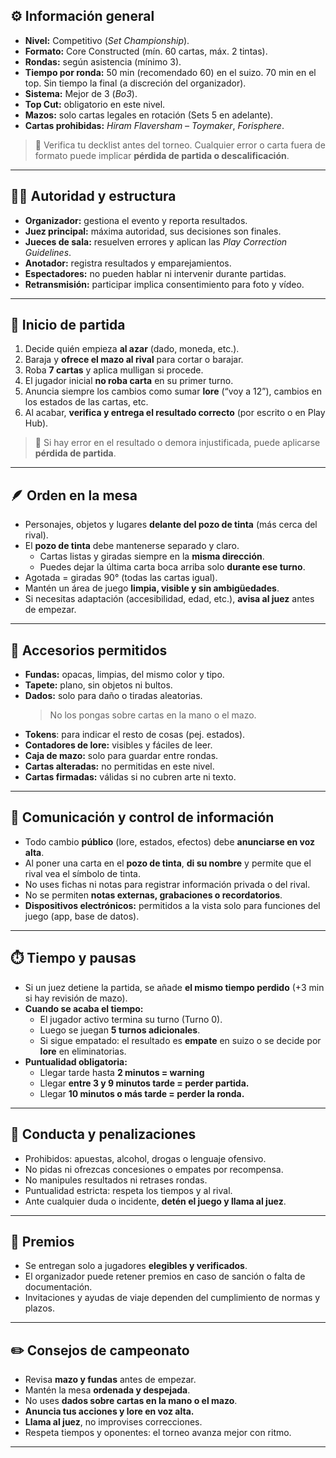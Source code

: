 ## ⚙️ Información general
- **Nivel:** Competitivo (_Set Championship_).
- **Formato:** Core Constructed (mín. 60 cartas, máx. 2 tintas).
- **Rondas:** según asistencia (mínimo 3).
- **Tiempo por ronda:** 50 min (recomendado 60) en el suizo. 70 min en el top. Sin tiempo la final (a discreción del organizador). 
- **Sistema:** Mejor de 3 (_Bo3_).
- **Top Cut:** obligatorio en este nivel.
- **Mazos:** solo cartas legales en rotación (Sets 5 en adelante).
- **Cartas prohibidas:** _Hiram Flaversham – Toymaker_, _Forisphere_.

> 📄 Verifica tu decklist antes del torneo. Cualquier error o carta fuera de formato puede implicar **pérdida de partida o descalificación**.

---
## 🧑‍⚖️ Autoridad y estructura

- **Organizador:** gestiona el evento y reporta resultados.
- **Juez principal:** máxima autoridad, sus decisiones son finales.
- **Jueces de sala:** resuelven errores y aplican las _Play Correction Guidelines_.
- **Anotador:** registra resultados y emparejamientos.
- **Espectadores:** no pueden hablar ni intervenir durante partidas.
- **Retransmisión:** participar implica consentimiento para foto y vídeo.

---
## 🧩 Inicio de partida

1. Decide quién empieza **al azar** (dado, moneda, etc.).
2. Baraja y **ofrece el mazo al rival** para cortar o barajar.
3. Roba **7 cartas** y aplica mulligan si procede.
4. El jugador inicial **no roba carta** en su primer turno.
5. Anuncia siempre los cambios como sumar **lore** (“voy a 12”), cambios en los estados de las cartas, etc.
6. Al acabar, **verifica y entrega el resultado correcto** (por escrito o en Play Hub).    

> 🔔 Si hay error en el resultado o demora injustificada, puede aplicarse **pérdida de partida**.

---
## 🪶 Orden en la mesa

- Personajes, objetos y lugares **delante del pozo de tinta** (más cerca del rival).
- El **pozo de tinta** debe mantenerse separado y claro.
    - Cartas listas y giradas siempre en la **misma dirección**.
    - Puedes dejar la última carta boca arriba solo **durante ese turno**.
- Agotada = giradas 90° (todas las cartas igual).
- Mantén un área de juego **limpia, visible y sin ambigüedades**.    
- Si necesitas adaptación (accesibilidad, edad, etc.), **avisa al juez** antes de empezar.

---
## 🎲 Accesorios permitidos
- **Fundas:** opacas, limpias, del mismo color y tipo.
- **Tapete:** plano, sin objetos ni bultos. 
- **Dados:** solo para daño o tiradas aleatorias.
    > No los pongas sobre cartas en la mano o el mazo.
- **Tokens**: para indicar el resto de cosas (pej. estados).
- **Contadores de lore:** visibles y fáciles de leer.
- **Caja de mazo:** solo para guardar entre rondas.
- **Cartas alteradas:** no permitidas en este nivel.
- **Cartas firmadas:** válidas si no cubren arte ni texto.
---
## 🧠 Comunicación y control de información
- Todo cambio **público** (lore, estados, efectos) debe **anunciarse en voz alta**.
- Al poner una carta en el **pozo de tinta**, **di su nombre** y permite que el rival vea el símbolo de tinta.
- No uses fichas ni notas para registrar información privada o del rival.
- No se permiten **notas externas, grabaciones o recordatorios**.
- **Dispositivos electrónicos:** permitidos a la vista solo para funciones del juego (app, base de datos).
---
## ⏱️ Tiempo y pausas
- Si un juez detiene la partida, se añade **el mismo tiempo perdido** (+3 min si hay revisión de mazo).
- **Cuando se acaba el tiempo:**
    - El jugador activo termina su turno (Turno 0).
    - Luego se juegan **5 turnos adicionales**.
    - Si sigue empatado: el resultado es **empate** en suizo o se decide por **lore** en eliminatorias.
- **Puntualidad obligatoria:**
	- Llegar tarde hasta **2 minutos = warning**
    - Llegar **entre 3 y 9 minutos tarde = perder partida.**
    - Llegar **10 minutos o más tarde = perder la ronda.**
---
## 🚫 Conducta y penalizaciones
- Prohibidos: apuestas, alcohol, drogas o lenguaje ofensivo.
- No pidas ni ofrezcas concesiones o empates por recompensa.
- No manipules resultados ni retrases rondas.
- Puntualidad estricta: respeta los tiempos y al rival.
- Ante cualquier duda o incidente, **detén el juego y llama al juez**.

---
## 🎁 Premios

- Se entregan solo a jugadores **elegibles y verificados**.
- El organizador puede retener premios en caso de sanción o falta de documentación.
- Invitaciones y ayudas de viaje dependen del cumplimiento de normas y plazos.

---
## ✏️ Consejos de campeonato

- Revisa **mazo y fundas** antes de empezar.
- Mantén la mesa **ordenada y despejada**.
- No uses **dados sobre cartas en la mano o el mazo**.
- **Anuncia tus acciones y lore en voz alta.**
- **Llama al juez**, no improvises correcciones.
- Respeta tiempos y oponentes: el torneo avanza mejor con ritmo.
---